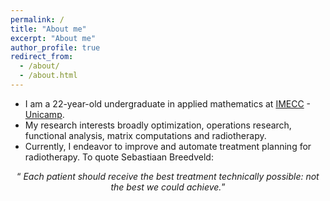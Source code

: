 ```yaml
---
permalink: /
title: "About me"
excerpt: "About me"
author_profile: true
redirect_from: 
  - /about/
  - /about.html
---
```



- I am a 22-year-old undergraduate in applied mathematics at [IMECC](https://www.ime.unicamp.br) - [Unicamp](https://www.unicamp.br/unicamp/).
- My research interests broadly optimization, operations research, functional analysis, matrix computations and radiotherapy.
- Currently, I endeavor to improve and automate treatment planning for radiotherapy.
To quote Sebastiaan Breedveld:

<div style="text-align: center;">
  <q> <i>Each patient should receive the best treatment technically possible: not the best we could achieve.</i></q>
</div>

<br>

<br>

<br>

<br>

<br>

<br>

<!---
<div style="text-align: center;">
  Accesses to this website in the last thirty days:
</div>

<script type='text/javascript' id='clustrmaps' src='//cdn.clustrmaps.com/map_v2.js?cl=ffffff&w=a&t=tt&d=jly5PbL24qrN6G0jQChKIjqNHiRrn7DuWSqT36LFAVA'></script>
-->
